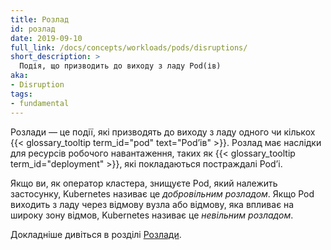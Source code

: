 ```yaml
---
title: Розлад
id: розлад
date: 2019-09-10
full_link: /docs/concepts/workloads/pods/disruptions/
short_description: >
  Подія, що призводить до виходу з ладу Pod(ів)
aka:
- Disruption
tags:
- fundamental
---
```

Розлади — це події, які призводять до виходу з ладу одного чи кількох {{< glossary_tooltip term_id="pod" text="Podʼів" >}}. Розлад має наслідки для ресурсів робочого навантаження, таких як {{< glossary_tooltip term_id="deployment" >}}, які покладаються постраждалі Podʼі.

<!--more-->

Якщо ви, як оператор кластера, знищуєте Pod, який належить застосунку, Kubernetes називає це _добровільним розладом_. Якщо Pod виходить з ладу через відмову вузла або відмову, яка впливає на широку зону відмов, Kubernetes називає це _невільним розладом_.

Докладніше дивіться в розділі [Розлади](/docs/concepts/workloads/pods/disruptions/).
